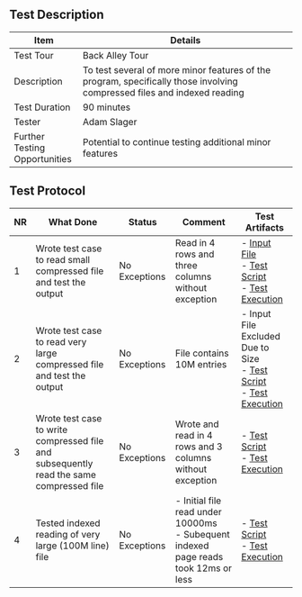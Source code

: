 ## Test Description

| Item                               | Details                                                                                                                 |
| ---------------------------------- | ------------------------------------------------------------------------------------------------------------------------|
| Test Tour                          | Back Alley Tour                                                                                                         |
| Description                        | To test several of more minor features of the program, specifically those involving compressed files and indexed reading|
| Test Duration                      | 90 minutes                                                                                                              |
| Tester                             | Adam Slager                                                                                                             |
| Further Testing <br> Opportunities | Potential to continue testing additional minor features                                                                 |

## Test Protocol


| NR  | What Done                                                                  | Status        | Comment                                                                                           | Test Artifacts                                      |
| --- | -------------------------------------------------------------------------- | ------------- | ------------------------------------------------------------------------------------------------- | ----------------------------------------------------|
| 1   | Wrote test case to read small compressed file and test the output               | No Exceptions | Read in 4 rows and three columns without exception                                                | - [Input File](./Tests/inputs/reader-file-a01.csv.gz) <br> - [Test Script](/Exploratory%20Tours/Tests/BackAlleyTour.java)<br>- [Test Execution](/Image/BackAlley_1.png) |
| 2   | Wrote test case to read very large compressed file and test the output            | No Exceptions | File contains 10M entries                        | - Input File Excluded Due to Size <br> - [Test Script](/Exploratory%20Tours/Tests/BackAlleyTour.java)<br>- [Test Execution](/Image/BackAlley_1.png) |
| 3   | Wrote test case to write compressed file and subsequently read the same compressed file | No Exceptions | Wrote and read in 4 rows and 3 columns without exception   |  - [Test Script](/Exploratory%20Tours/Tests/BackAlleyTour.java)<br>- [Test Execution](/Image/BackAlley_1.png) |                          |
| 4   | Tested indexed reading of very large (100M line) file | No Exceptions | - Initial file read under 10000ms<br>- Subequent indexed page reads took 12ms or less | - [Test Script](/Exploratory%20Tours/Tests/BackAlleyTourIndex.java)<br>- [Test Execution](/Image/BackAlley_2.png) |
